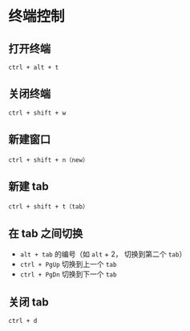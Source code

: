 # 终端控制

## 打开终端

`ctrl + alt + t`

## 关闭终端

`ctrl + shift + w`

## 新建窗口

`ctrl + shift + n（new）`

## 新建 tab

`ctrl + shift + t（tab）`

## 在 tab 之间切换

- `alt + tab` 的编号（如 `alt` + 2， 切换到第二个 `tab`）
- `ctrl + PgUp` 切换到上一个 `tab`
- `ctrl + PgDn` 切换到下一个 `tab`

## 关闭 tab

`ctrl + d`
